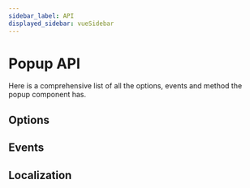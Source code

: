 ```yaml
---
sidebar_label: API
displayed_sidebar: vueSidebar
---
```


# Popup API

Here is a comprehensive list of all the options, events and method the popup component has.

<div className="option-list">

## Options

## Events

## Localization

</div>